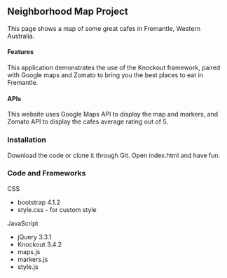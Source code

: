 ## Neighborhood Map Project

This page shows a map of some great cafes in Fremantle, Western Australia.

#### Features

This application demonstrates the use of the Knockout framework, paired with Google maps and Zomato to bring you the best places to eat in Fremantle.

#### APIs

This website uses Google Maps API to display the map and markers, and Zomato API to display the cafes average rating out of 5.

### Installation

Download the code or clone it through Git. Open index.html and have fun.


### Code and Frameworks

CSS
* bootstrap 4.1.2
* style.css - for custom style

JavaScript
* jQuery 3.3.1
* Knockout 3.4.2
* maps.js
* markers.js
* style.js
